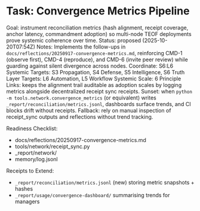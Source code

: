 # Task: Convergence Metrics Pipeline
Goal: instrument reconciliation metrics (hash alignment, receipt coverage, anchor latency, commandment adoption) so multi-node TEOF deployments prove systemic coherence over time.
Status: proposed (2025-10-20T07:54Z)
Notes: Implements the follow-ups in `docs/reflections/20250917-convergence-metrics.md`, reinforcing CMD-1 (observe first), CMD-4 (reproduce), and CMD-6 (invite peer review) while guarding against silent divergence across nodes.
Coordinate: S6:L6
Systemic Targets: S3 Propagation, S4 Defense, S5 Intelligence, S6 Truth
Layer Targets: L6 Automation, L5 Workflow
Systemic Scale: 6
Principle Links: keeps the alignment trail auditable as adoption scales by logging metrics alongside decentralized receipt sync receipts.
Sunset: when `python -m tools.network.convergence_metrics` (or equivalent) writes `_report/reconciliation/metrics.jsonl`, dashboards surface trends, and CI blocks drift without receipts.
Fallback: rely on manual inspection of receipt_sync outputs and reflections without trend tracking.

Readiness Checklist:
- docs/reflections/20250917-convergence-metrics.md
- tools/network/receipt_sync.py
- _report/network/
- memory/log.jsonl

Receipts to Extend:
- `_report/reconciliation/metrics.jsonl` (new) storing metric snapshots + hashes
- `_report/usage/convergence-dashboard/` summarising trends for managers
